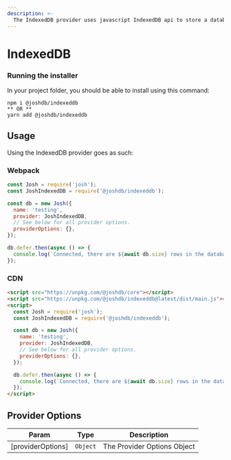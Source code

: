 ```yaml
---
description: >-
  The IndexedDB provider uses javascript IndexedDB api to store a database in browser
---
```


# IndexedDB 

### Running the installer

In your project folder, you should be able to install using this command:

```
npm i @joshdb/indexeddb
** OR **
yarn add @joshdb/indexeddb
```

## Usage

Using the IndexedDB provider goes as such:

### Webpack

```js
const Josh = require('josh');
const JoshIndexedDB = require('@joshdb/indexeddb');

const db = new Josh({
  name: 'testing',
  provider: JoshIndexedDB,
  // See below for all provider options.
  providerOptions: {},
});

db.defer.then(async () => {
  console.log(`Connected, there are ${await db.size} rows in the database.`);
});
```

### CDN

```html
<script src="https://unpkg.com/@joshdb/core"></script>
<script src="https://unpkg.com/@joshdb/indexeddb@latest/dist/main.js"></script>
<script>
  const Josh = require('josh');
  const JoshIndexedDB = require('@joshdb/indexeddb');

  const db = new Josh({
    name: 'testing',
    provider: JoshIndexedDB,
    // See below for all provider options.
    providerOptions: {},
  });

  db.defer.then(async () => {
    console.log(`Connected, there are ${await db.size} rows in the database.`);
  });
</script>
```

## Provider Options

| Param             | Type                | Description                 |
| ----------------- | ------------------- | --------------------------- |
| [providerOptions] | <code>Object</code> | The Provider Options Object |
